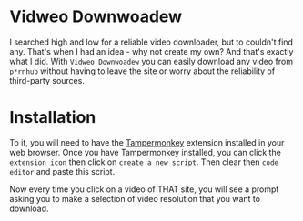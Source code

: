 # Vidweo Downwoadew

I searched high and low for a reliable video downloader, but to couldn't find any. That's when I had an idea - why not create my own? And that's exactly what I did.
With `Vidweo Downwoadew` you can easily download any video from `p*rnhub` without having to leave the site or worry about the reliability of third-party sources.

# Installation

To it, you will need to have the [Tampermonkey](https://chrome.google.com/webstore/detail/tampermonkey/dhdgffkkebhmkfjojejmpbldmpobfkfo) extension installed in your web browser. Once you have Tampermonkey installed, you can click the `extension icon` then click on `create a new script`. Then clear then `code editor` and paste this script.

Now every time you click on a video of THAT site, you will see a prompt asking you to make a selection of video resolution that you want to download.
